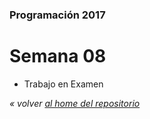 ### Programación 2017
# Semana 08
* Trabajo en Examen

*« volver [al home del repositorio](https://github.com/Franzel/UDD_Programacion_2017_1sem)*
